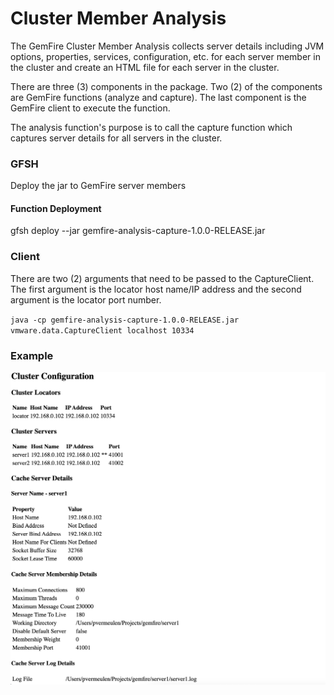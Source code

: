 # Cluster Member Analysis

The GemFire Cluster Member Analysis collects server details including JVM options, properties, services, configuration, etc. for 
each server member in the cluster and create an HTML file for each server in the cluster.

There are three (3) components in the package. Two (2) of the components are GemFire functions (analyze and capture).
The last component is the GemFire client to execute the function.

The analysis function's purpose is to call the capture function which captures server details for all servers in the cluster.

### GFSH
Deploy the jar to GemFire server members

#### Function Deployment
gfsh deploy --jar gemfire-analysis-capture-1.0.0-RELEASE.jar

### Client
There are two (2) arguments that need to be passed to the CaptureClient. The first argument is the locator host name/IP address
and the second argument is the locator port number.

`java -cp gemfire-analysis-capture-1.0.0-RELEASE.jar vmware.data.CaptureClient localhost 10334`

### Example

![Sample Report Image](Sample-Report.png) 
